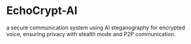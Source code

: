 # EchoCrypt-AI
a secure communication system using AI steganography for encrypted voice, ensuring privacy with stealth mode and P2P  communication.
